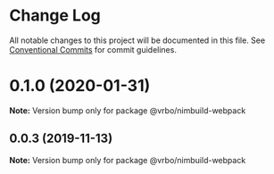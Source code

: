 # Change Log

All notable changes to this project will be documented in this file.
See [Conventional Commits](https://conventionalcommits.org) for commit guidelines.

# 0.1.0 (2020-01-31)

**Note:** Version bump only for package @vrbo/nimbuild-webpack





## 0.0.3 (2019-11-13)

**Note:** Version bump only for package @vrbo/nimbuild-webpack
